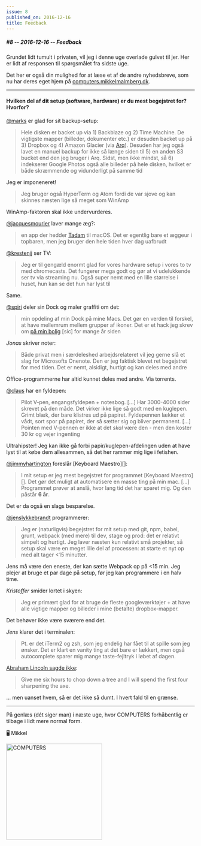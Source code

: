 ```yaml
---
issue: 8
published_on: 2016-12-16
title: Feedback
---
```


##### #8 -- 2016-12-16 -- Feedback

Grundet lidt tumult i privaten, vil jeg i denne uge overlade gulvet til jer. Her er lidt af responsen til spørgsmålet fra sidste uge.

Det her er også din mulighed for at læse et af de andre nyhedsbreve, som nu har deres eget hjem på [computers.mikkelmalmberg.dk](https://computers.mikkelmalmberg.dk).

---

#### Hvilken del af dit setup (software, hardware) er du mest begejstret for? Hvorfor?

[@marks][] er glad for sit backup-setup:

> Hele disken er backet up via 1) Backblaze og 2) Time Machine. De vigtigste mapper (billeder, dokumenter etc.) er desuden backet up på 3) Dropbox og 4) Amazon Glacier (via [Arq][]). Desuden har jeg også lavet en manuel backup for ikke så længe siden til 5) en anden S3 bucket end den jeg bruger i Arq. Sidst, men ikke mindst, så 6) indekserer Google Photos også alle billeder på hele disken, hvilket er både skræmmende og vidunderligt på samme tid

Jeg er imponeneret!

> Jeg bruger også HyperTerm og Atom fordi de var sjove og kan skinnes næsten lige så meget som WinAmp

WinAmp-faktoren skal ikke undervurderes.

[@jacquesmourier][] laver mange æg?:

> en app der hedder [Tadam][] til macOS. Det er egentlig bare et æggeur i topbaren, men jeg bruger den hele tiden hver dag uafbrudt

[@krestenjj][] ser TV:

> Jeg er til gengæld enormt glad for vores hardware setup i vores to tv med chromecasts. Det fungerer mega godt og gør at vi udelukkende ser tv via streaming nu. Også super nemt med en lille størrelse i huset, hun kan se det hun har lyst til

Same.

[@spiri][] deler sin Dock og maler graffiti om det:

> min opdeling af min Dock på mine Macs. Det gør en verden til forskel, at have mellemrum mellem grupper af ikoner. Det er et hack jeg skrev om [på min bolig][] [sic] for mange år siden

_Jonas_ skriver noter:

> Både privat men i særdeleshed arbejdsrelateret vil jeg gerne slå et slag for Microsofts Onenote. Den er jeg faktisk blevet ret begejstret for med tiden. Det er nemt, alsidigt, hurtigt og kan deles med andre

Office-programmerne har altid kunnet deles med andre. Via torrents.

[@claus][] har en fyldepen:

> Pilot V-pen, engangsfyldepen + notesbog. [...] Har 3000-4000 sider skrevet på den måde. Det virker ikke lige så godt med en kuglepen. Grimt blæk, der bare klistres ud på papiret. Fyldepennen lækker et vådt, sort spor på papiret, der så sætter sig og bliver permanent. [...] Pointen med V-pennen er ikke at det _skal_ være den - men den koster 30 kr og vejer ingenting

Ultrahipster! Jeg kan ikke gå forbi papir/kuglepen-afdelingen uden at have lyst til at købe dem allesammen, så det her rammer mig lige i fetishen.

[@jimmyhartington][] foreslår [Keyboard Maestro][]:

> I mit setup er jeg mest begejstret for programmet [Keyboard Maestro][]. Det gør det muligt at automatisere en masse ting på min mac. [...] Programmet prøver at anslå, hvor lang tid det har sparet mig. Og den påstår **6 år**.

Det er da også en slags besparelse.

[@jenslykkebrandt][] programmerer:

> Jeg er (naturligvis) begejstret for mit setup med git, npm, babel, grunt, webpack (med mere) til dev, stage og prod: det er relativt simpelt og hurtigt. Jeg laver næsten kun relativt små projekter, så setup skal være en meget lille del af processen: at starte et nyt op med alt tager <15 minutter.

Jens må være den eneste, der kan sætte Webpack op på <15 min. Jeg plejer at bruge et par dage på setup, før jeg kan programmere i en halv time.

_Kristoffer_ smider lortet i skyen:

> Jeg er primært glad for at bruge de fleste googleværktøjer + at have alle vigtige mapper og billeder i mine (betalte) dropbox-mapper.

Det behøver ikke være sværere end det.

_Jens_ klarer det i terminalen:

> Pt. er det iTerm2 og zsh, som jeg endelig har fået til at spille som jeg ønsker. Det er klart en vanity ting at det bare er lækkert, men også autocomplete sparer mig mange taste-fejltryk i løbet af dagen.

[Abraham Lincoln sagde ikke][qi]:

> Give me six hours to chop down a tree and I will spend the first four sharpening the axe.

... men uanset hvem, så er det ikke så dumt. I hvert fald til en grænse.

---

På genlæs (dét siger man) i næste uge, hvor COMPUTERS forhåbentlig er tilbage i lidt mere normal form.

🖥 Mikkel

<img src="https://s3.brnbw.com/COMPUTERS-512.jpg" alt="COMPUTERS" width='256' />

[på min bolig]: https://spiri.dk/2010/dock-dividers-2/
[@marks]: https://twitter.com/marks
[@jacquesmourier]: https://twitter.com/jacquesmourier
[@krestenjj]: https://twitter.com/krestenjj
[@spiri]: https://twitter.com/spiri
[@claus]: https://twitter.com/claus
[@jimmyhartington]: https://twitter.com/jimmyhartington
[@jenslykkebrandt]: https://twitter.com/jenslykkebrandt
[arq]: https://www.arqbackup.com
[tadam]: https://itunes.apple.com/us/app/tadam-stay-focused-at-work/id531349534?mt=12
[qi]: http://quoteinvestigator.com/2014/03/29/sharp-axe/
